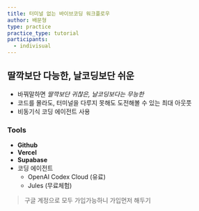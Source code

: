 ```yaml
---
title: 터미널 없는 바이브코딩 워크플로우
author: 배문형
type: practice
practice_type: tutorial
participants:
  - indivisual
---
```


## 딸깍보단 다능한, 날코딩보단 쉬운

- 바꿔말하면 *딸깍보단 귀찮은, 날코딩보다는 무능한*
- 코드를 몰라도, 터미널을 다루지 못해도 도전해볼 수 있는 최대 아웃풋
- 비동기식 코딩 에이전트 사용

### Tools

- **Github**
- **Vercel**
- **Supabase**
- 코딩 에이전트
	- OpenAI Codex Cloud (유료)
	- Jules (무료체험)

> 구글 계정으로 모두 가입가능하니 가입먼저 해두기